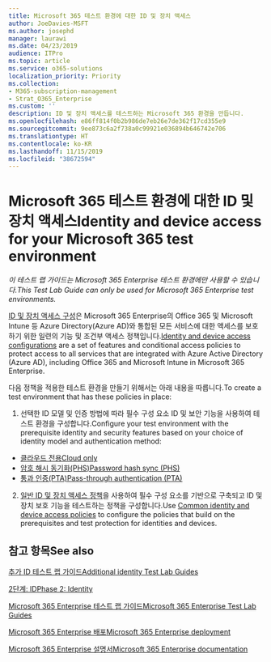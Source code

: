 ```yaml
---
title: Microsoft 365 테스트 환경에 대한 ID 및 장치 액세스
author: JoeDavies-MSFT
ms.author: josephd
manager: laurawi
ms.date: 04/23/2019
audience: ITPro
ms.topic: article
ms.service: o365-solutions
localization_priority: Priority
ms.collection:
- M365-subscription-management
- Strat_O365_Enterprise
ms.custom: ''
description: ID 및 장치 액세스를 테스트하는 Microsoft 365 환경을 만듭니다.
ms.openlocfilehash: e86ff814f0b2b986de7eb26e7de362f17cd355e9
ms.sourcegitcommit: 9ee873c6a2f738a0c99921e036894b646742e706
ms.translationtype: HT
ms.contentlocale: ko-KR
ms.lasthandoff: 11/15/2019
ms.locfileid: "38672594"
---
```

# <a name="identity-and-device-access-for-your-microsoft-365-test-environment"></a><span data-ttu-id="1c190-103">Microsoft 365 테스트 환경에 대한 ID 및 장치 액세스</span><span class="sxs-lookup"><span data-stu-id="1c190-103">Identity and device access for your Microsoft 365 test environment</span></span>

<span data-ttu-id="1c190-104">*이 테스트 랩 가이드는 Microsoft 365 Enterprise 테스트 환경에만 사용할 수 있습니다.*</span><span class="sxs-lookup"><span data-stu-id="1c190-104">*This Test Lab Guide can only be used for Microsoft 365 Enterprise test environments.*</span></span>

<span data-ttu-id="1c190-105">[ID 및 장치 액세스 구성](microsoft-365-policies-configurations.md)은 Microsoft 365 Enterprise의 Office 365 및 Microsoft Intune 등 Azure Directory(Azure AD)와 통합된 모든 서비스에 대한 액세스를 보호하기 위한 일련의 기능 및 조건부 액세스 정책입니다.</span><span class="sxs-lookup"><span data-stu-id="1c190-105">[Identity and device access configurations](microsoft-365-policies-configurations.md) are a set of features and conditional access policies to protect access to all services that are integrated with Azure Active Directory (Azure AD), including Office 365 and Microsoft Intune in Microsoft 365 Enterprise.</span></span>

<span data-ttu-id="1c190-106">다음 정책을 적용한 테스트 환경을 만들기 위해서는 아래 내용을 따릅니다.</span><span class="sxs-lookup"><span data-stu-id="1c190-106">To create a test environment that has these policies in place:</span></span>

1. <span data-ttu-id="1c190-107">선택한 ID 모델 및 인증 방법에 따라 필수 구성 요소 ID 및 보안 기능을 사용하여 테스트 환경을 구성합니다.</span><span class="sxs-lookup"><span data-stu-id="1c190-107">Configure your test environment with the prerequisite identity and security features based on your choice of identity model and authentication method:</span></span>

  - [<span data-ttu-id="1c190-108">클라우드 전용</span><span class="sxs-lookup"><span data-stu-id="1c190-108">Cloud only</span></span>](cloud-only-prereqs-m365-test-environment.md)
  - [<span data-ttu-id="1c190-109">암호 해시 동기화(PHS)</span><span class="sxs-lookup"><span data-stu-id="1c190-109">Password hash sync (PHS)</span></span>](phs-prereqs-m365-test-environment.md)
  - [<span data-ttu-id="1c190-110">통과 인증(PTA)</span><span class="sxs-lookup"><span data-stu-id="1c190-110">Pass-through authentication (PTA)</span></span>](pta-prereqs-m365-test-environment.md)

2. <span data-ttu-id="1c190-111">[일반 ID 및 장치 액세스 정책](identity-access-policies.md)을 사용하여 필수 구성 요소를 기반으로 구축되고 ID 및 장치 보호 기능을 테스트하는 정책을 구성합니다.</span><span class="sxs-lookup"><span data-stu-id="1c190-111">Use [Common identity and device access policies](identity-access-policies.md) to configure the policies that build on the prerequisites and test protection for identities and devices.</span></span>

## <a name="see-also"></a><span data-ttu-id="1c190-112">참고 항목</span><span class="sxs-lookup"><span data-stu-id="1c190-112">See also</span></span>

[<span data-ttu-id="1c190-113">추가 ID 테스트 랩 가이드</span><span class="sxs-lookup"><span data-stu-id="1c190-113">Additional identity Test Lab Guides</span></span>](m365-enterprise-test-lab-guides.md#identity)

[<span data-ttu-id="1c190-114">2단계: ID</span><span class="sxs-lookup"><span data-stu-id="1c190-114">Phase 2: Identity</span></span>](identity-infrastructure.md)

[<span data-ttu-id="1c190-115">Microsoft 365 Enterprise 테스트 랩 가이드</span><span class="sxs-lookup"><span data-stu-id="1c190-115">Microsoft 365 Enterprise Test Lab Guides</span></span>](m365-enterprise-test-lab-guides.md)

[<span data-ttu-id="1c190-116">Microsoft 365 Enterprise 배포</span><span class="sxs-lookup"><span data-stu-id="1c190-116">Microsoft 365 Enterprise deployment</span></span>](deploy-microsoft-365-enterprise.md)

[<span data-ttu-id="1c190-117">Microsoft 365 Enterprise 설명서</span><span class="sxs-lookup"><span data-stu-id="1c190-117">Microsoft 365 Enterprise documentation</span></span>](https://docs.microsoft.com/microsoft-365-enterprise/)
